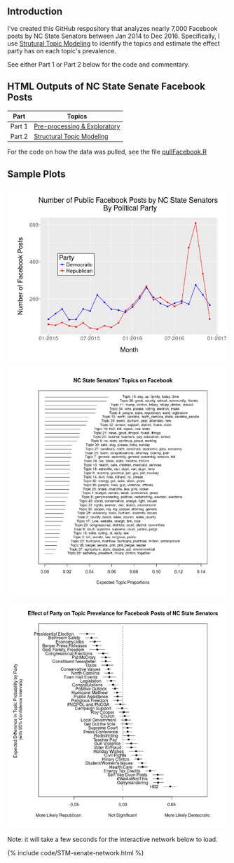 ## Introduction

I've created this GitHub respository that analyzes nearly 7,000 Facebook posts by NC State Senators between Jan 2014 to Dec 2016. Specifically, I use [Strutural Topic Modeling](http://www.structuraltopicmodel.com/) to identify the topics and estimate the effect party has on each topic's prevalence.

See either Part 1 or Part 2 below for the code and commentary.

## HTML Outputs of NC State Senate Facebook Posts

| Part                | Topics                                                          |
| --------------------| --------------------------------------------------------------- |
| Part 1              | [Pre-processing & Exploratory](https://htmlpreview.github.io/?https://github.com/wesslen/NCStateSenateFacebook/blob/master/code/STM-ncsenate-facebook-part1.html)              |
| Part 2   | [Structural Topic Modeling](https://cdn.rawgit.com/wesslen/NCStateSenateFacebook/master/code/STM-ncsenate-facebook-part2.html)    |

For the code on how the data was pulled, see the file [pullFacebook.R](code/pullFacebook.R)

## Sample Plots

![Time Series of the Number of Posts by Political Party](img/STM-senate2.png)

![Facebook Topics](img/STM-senate3.png)

![Effect of Party on the Topic Prevelance of Posts](img/STM-senate4.png)

Note: it will take a few seconds for the interactive network below to load.

{% include code/STM-senate-network.html %}
